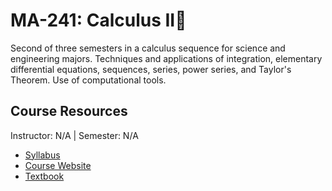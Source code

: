 # MA-241: Calculus II🧮
Second of three semesters in a calculus sequence for science and engineering majors. Techniques and applications of integration, elementary differential equations, sequences, series, power series, and Taylor's Theorem. Use of computational tools.

## Course Resources
Instructor: N/A | Semester: N/A
* [Syllabus]()
* [Course Website](https://kurtz.wordpress.ncsu.edu/teaching/ma-241-calculus-2-resources/)
* [Textbook](https://www.stewartcalculus.com/_update/20/home.html)
